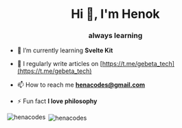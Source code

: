 <h1 align="center">Hi 👋, I'm Henok</h1>
<h3 align="center">always learning  </h3>

- 🌱 I’m currently learning **Svelte Kit**

- 📝 I regularly write articles on [https://t.me/gebeta_tech](https://t.me/gebeta_tech)


- 📫 How to reach me **henacodes@gmail.com**

- ⚡ Fun fact **I love philosophy**

<p><img align="left" src="https://github-readme-stats-five-mu-66.vercel.app/api/top-langs?username=henacodes&show_icons=true&locale=en&layout=compact&theme=dark&count-private=true" alt="henacodes" /></p>

<p>&nbsp;<img align="center" src="https://github-readme-stats.vercel.app/api?username=henacodes&show_icons=true&locale=en&theme=dark" alt="henacodes" /></p>
